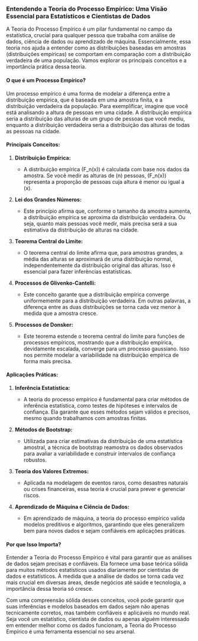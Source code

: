 ### Entendendo a Teoria do Processo Empírico: Uma Visão Essencial para Estatísticos e Cientistas de Dados

A Teoria do Processo Empírico é um pilar fundamental no campo da estatística, crucial para qualquer pessoa que trabalha com análise de dados, ciência de dados ou aprendizado de máquina. Essencialmente, essa teoria nos ajuda a entender como as distribuições baseadas em amostras (distribuições empíricas) se comportam em comparação com a distribuição verdadeira de uma população. Vamos explorar os principais conceitos e a importância prática dessa teoria.

#### O que é um Processo Empírico?

Um processo empírico é uma forma de modelar a diferença entre a distribuição empírica, que é baseada em uma amostra finita, e a distribuição verdadeira da população. Para exemplificar, imagine que você está analisando a altura de pessoas em uma cidade. A distribuição empírica seria a distribuição das alturas de um grupo de pessoas que você mediu, enquanto a distribuição verdadeira seria a distribuição das alturas de todas as pessoas na cidade.

#### Principais Conceitos:

1. **Distribuição Empírica:**
   - A distribuição empírica \(F_n(x)\) é calculada com base nos dados da amostra. Se você medir as alturas de \(n\) pessoas, \(F_n(x)\) representa a proporção de pessoas cuja altura é menor ou igual a \(x\).

2. **Lei dos Grandes Números:**
   - Este princípio afirma que, conforme o tamanho da amostra aumenta, a distribuição empírica se aproxima da distribuição verdadeira. Ou seja, quanto mais pessoas você medir, mais precisa será a sua estimativa da distribuição de alturas na cidade.

3. **Teorema Central do Limite:**
   - O teorema central do limite afirma que, para amostras grandes, a média das alturas se aproximará de uma distribuição normal, independentemente da distribuição original das alturas. Isso é essencial para fazer inferências estatísticas.

4. **Processos de Glivenko-Cantelli:**
   - Este conceito garante que a distribuição empírica converge uniformemente para a distribuição verdadeira. Em outras palavras, a diferença entre as duas distribuições se torna cada vez menor à medida que a amostra cresce.

5. **Processos de Donsker:**
   - Este teorema estende o teorema central do limite para funções de processos empíricos, mostrando que a distribuição empírica, devidamente escalada, converge para um processo gaussiano. Isso nos permite modelar a variabilidade na distribuição empírica de forma mais precisa.

#### Aplicações Práticas:

1. **Inferência Estatística:**
   - A teoria do processo empírico é fundamental para criar métodos de inferência estatística, como testes de hipóteses e intervalos de confiança. Ela garante que esses métodos sejam válidos e precisos, mesmo quando trabalhamos com amostras finitas.

2. **Métodos de Bootstrap:**
   - Utilizada para criar estimativas da distribuição de uma estatística amostral, a técnica de bootstrap reamostra os dados observados para avaliar a variabilidade e construir intervalos de confiança robustos.

3. **Teoria dos Valores Extremos:**
   - Aplicada na modelagem de eventos raros, como desastres naturais ou crises financeiras, essa teoria é crucial para prever e gerenciar riscos.

4. **Aprendizado de Máquina e Ciência de Dados:**
   - Em aprendizado de máquina, a teoria do processo empírico valida modelos preditivos e algoritmos, garantindo que eles generalizem bem para novos dados e sejam confiáveis em aplicações práticas.

#### Por que Isso Importa?

Entender a Teoria do Processo Empírico é vital para garantir que as análises de dados sejam precisas e confiáveis. Ela fornece uma base teórica sólida para muitos métodos estatísticos usados diariamente por cientistas de dados e estatísticos. À medida que a análise de dados se torna cada vez mais crucial em diversas áreas, desde negócios até saúde e tecnologia, a importância dessa teoria só cresce.

Com uma compreensão sólida desses conceitos, você pode garantir que suas inferências e modelos baseados em dados sejam não apenas tecnicamente corretos, mas também confiáveis e aplicáveis no mundo real. Seja você um estatístico, cientista de dados ou apenas alguém interessado em entender melhor como os dados funcionam, a Teoria do Processo Empírico é uma ferramenta essencial no seu arsenal.
